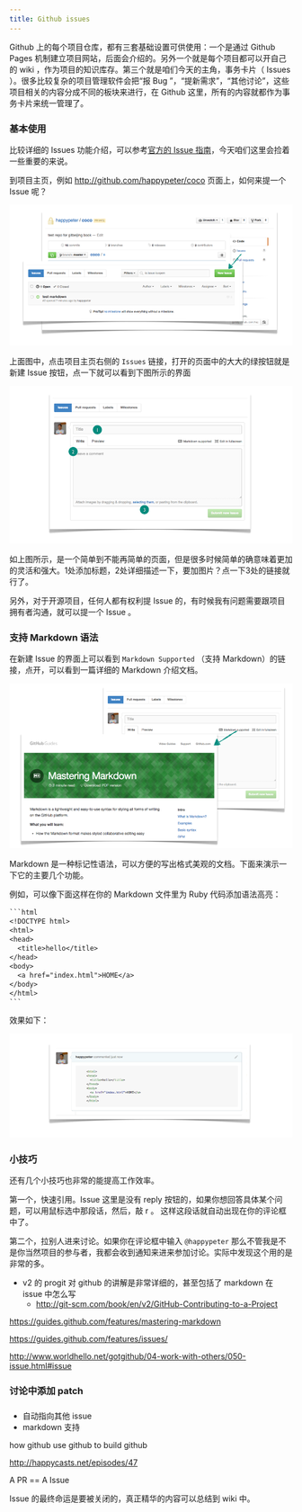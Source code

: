 ```yaml
---
title: Github issues
---
```


Github 上的每个项目仓库，都有三套基础设置可供使用：一个是通过 Github Pages 机制建立项目网站，后面会介绍的。另外一个就是每个项目都可以开自己的 wiki ，作为项目的知识库存。第三个就是咱们今天的主角，事务卡片（ Issues ）。很多比较复杂的项目管理软件会把“报 Bug ”，“提新需求”，“其他讨论”，这些项目相关的内容分成不同的板块来进行，在 Github 这里，所有的内容就都作为事务卡片来统一管理了。


<!-- 对于很多英文不好的同学，即使写明的内容也是坑，例如上传图片。我还是细心的介绍一下吧，给出英文的解释 -->

### 基本使用
比较详细的 Issues 功能介绍，可以参考[官方的 Issue 指南](https://guides.github.com/features/issues/)，今天咱们这里会捡着一些重要的来说。

到项目主页，例如 http://github.com/happypeter/coco 页面上，如何来提一个 Issue 呢？

![](images/issues/new_issue.png)

上面图中，点击项目主页右侧的 `Issues` 链接，打开的页面中的大大的绿按钮就是新建 Issue 按钮，点一下就可以看到下图所示的界面

![](images/issues/issue_form.png)

如上图所示，是一个简单到不能再简单的页面，但是很多时候简单的确意味着更加的灵活和强大。1处添加标题，2处详细描述一下，要加图片？点一下3处的链接就行了。

另外，对于开源项目，任何人都有权利提 Issue 的，有时候我有问题需要跟项目拥有者沟通，就可以提一个 Issue 。

### 支持 Markdown 语法

在新建 Issue 的界面上可以看到 `Markdown Supported` （支持 Markdown）的链接，点开，可以看到一篇详细的 Markdown 介绍文档。 

![](images/issues/markdown_help.png)

Markdown 是一种标记性语法，可以方便的写出格式美观的文档。下面来演示一下它的主要几个功能。

例如，可以像下面这样在你的 Markdown 文件里为 Ruby 代码添加语法高亮：


    ```html
    <!DOCTYPE html>
    <html>
    <head>
      <title>hello</title>
    </head>
    <body>
      <a href="index.html">HOME</a>
    </body>
    </html>
    ```

效果如下：

![](images/issues/highlighting.png)

### 小技巧

还有几个小技巧也非常的能提高工作效率。

第一个，快速引用。Issue 这里是没有 reply 按钮的，如果你想回答具体某个问题，可以用鼠标选中那段话，然后，敲 r 。
这样这段话就自动出现在你的评论框中了。


第二个，拉别人进来讨论。如果你在评论框中输入 `@happypeter` 那么不管我是不是你当然项目的参与者，我都会收到通知来进来参加讨论。实际中发现这个用的是非常的多。


- v2 的 progit 对 github 的讲解是非常详细的，甚至包括了 markdown 在 issue 中怎么写
  - http://git-scm.com/book/en/v2/GitHub-Contributing-to-a-Project
        
https://guides.github.com/features/mastering-markdown

https://guides.github.com/features/issues/


http://www.worldhello.net/gotgithub/04-work-with-others/050-issue.html#issue


### 讨论中添加 patch

### 

- 自动指向其他 issue
- markdown 支持

how github use github to build github

http://happycasts.net/episodes/47

A PR == A Issue

Issue 的最终命运是要被关闭的，真正精华的内容可以总结到 wiki 中。
